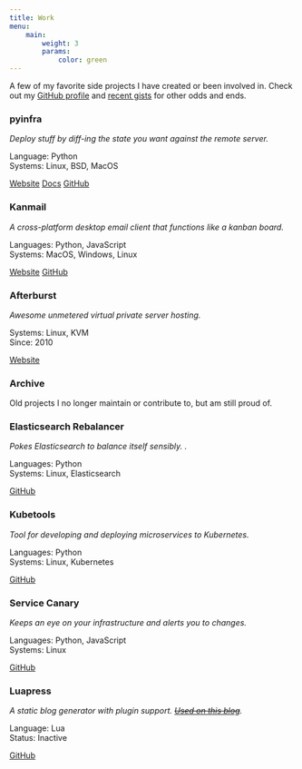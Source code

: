 ```yaml
---
title: Work
menu:
    main:
        weight: 3
        params:
            color: green
---
```


A few of my favorite side projects I have created or been involved in. Check out my [GitHub profile](https://github.com/Fizzadar) and [recent gists](https://gist.github.com/Fizzadar) for other odds and ends.

<div class="work">
    <h3>pyinfra</h3>
    <p class="description"><em>Deploy stuff by diff-ing the state you want against the remote server.</em></p>
    <p class="meta"><span>Language:</span> Python<br /><span>Systems:</span> Linux, BSD, MacOS</p>
    <p>
        <a class="button" href="https://pyinfra.com">Website</a>
        <a class="button" href="https://docs.pyinfra.com">Docs</a>
        <a class="button" href="https://github.com/pyinfra-dev/pyinfra">GitHub</a>
    </p>
</div>

<div class="work">
    <h3>Kanmail</h3>
    <p class="description"><em>A cross-platform desktop email client that functions like a kanban board.</em></p>
    <p class="meta"><span>Languages:</span> Python, JavaScript<br /><span>Systems:</span> MacOS, Windows, Linux</p>
    <p>
        <a class="button" href="https://kanmail.io">Website</a>
        <a class="button" href="https://github.com/Oxygem/Kanmail">GitHub</a>
    </p>
</div>

<div class="work">
    <h3>Afterburst</h3>
    <p class="description"><em>Awesome unmetered virtual private server hosting.</em></p>
    <p class="meta"><span>Systems:</span> Linux, KVM<br /><span>Since:</span> 2010</p>
    <p>
        <a class="button" href="https://afterburst.com">Website</a>
    </p>
</div>

<h3>Archive</h3>
<p>Old projects I no longer maintain or contribute to, but am still proud of.</p>

<div class="work">
    <h3>Elasticsearch Rebalancer</h3>
    <p class="description"><em>Pokes Elasticsearch to balance itself sensibly. .</em></p>
    <p class="meta"><span>Languages:</span> Python<br /><span>Systems:</span> Linux, Elasticsearch</p>
    <p>
        <a class="button" href="https://github.com/EDITD/elasticsearch-rebalancer">GitHub</a>
    </p>
</div>

<div class="work">
    <h3>Kubetools</h3>
    <p class="description"><em>Tool for developing and deploying microservices to Kubernetes.</em></p>
    <p class="meta"><span>Languages:</span> Python<br /><span>Systems:</span> Linux, Kubernetes</p>
    <p>
        <a class="button" href="https://github.com/EDITD/kubetools">GitHub</a>
    </p>
</div>

<div class="work">
    <h3>Service Canary</h3>
    <p class="description"><em>Keeps an eye on your infrastructure and alerts you to changes.</em></p>
    <p class="meta"><span>Languages:</span> Python, JavaScript<br /><span>Systems:</span> Linux</p>
    <p>
        <a class="button" href="https://github.com/Oxygem/canaryd">GitHub</a>
    </p>
</div>

<div class="work">
    <h3>Luapress</h3>
    <p class="description"><em>A static blog generator with plugin support. <a href="/posts/migrating-this-blog-to-hugo/"><strike>Used on this blog</strike></a>.</em></p>
    <p class="meta"><span>Language:</span> Lua<br /><span>Status:</span> Inactive</p>
    <p>
        <a class="button" href="https://github.com/Fizzadar/Luapress">GitHub</a>
    </p>
</div>
